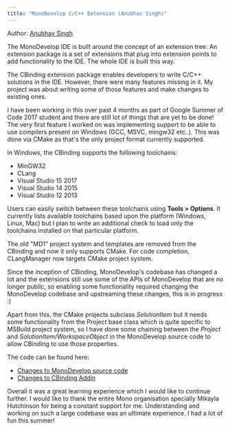 ```yaml
---
title: "MonoDevelop C/C++ Extension (Anubhav Singh)"
---
```


Author:  [Anubhav Singh](https://github.com/gitexperience)

The MonoDevelop IDE is built around the concept of an extension tree. An extension package is a set of extensions that plug into extension points to add functionality to the IDE. The whole IDE is built this way.

The CBinding extension package enables developers to write C/C++ solutions in the IDE. However, there were many features missing in it. My project was about writing some of those features and make changes to existing ones.

I have been working in this over past 4 months as part of Google Summer of Code 2017 student and there are still lot of things that are yet to be done! The very first feature I worked on was implementing support to be able to use compilers present on Windows (GCC, MSVC, mingw32 etc..). This was done via CMake as that's the only project format currently supported.

In Windows, the CBinding supports the following toolchains:

- MinGW32
- CLang
- Visual Studio 15 2017
- Visual Studio 14 2015
- Visual Studio 12 2013

Users can easily switch between these toolchains using **Tools > Options**. It currently lists available toolchains based upon the platform (Windows, Linux, Mac) but I plan to write an additional check to load only the toolchains installed on that particular platform.

The old "MD1" project system and templates are removed from the CBinding and now it only supports CMake. For code completion, CLangManager now targets CMake project system.

Since the inception of CBinding, MonoDevelop's codebase has changed a lot and the extensions still use some of the APIs of MonoDevelop that are no longer public, so enabling some functionality required changing the MonoDevelop codebase and upstreaming these changes, this is in progress :)

Apart from this, the CMake projects subclass _SolutionItem_ but it needs some functionality from the Project base class which is quite specific to MSBuild project system, so I have done some chaining between the _Project_ and _SolutionItem/WorkspaceObject_ in the MonoDevelop source code to allow CBinding to use those properties.

The code can be found here:

- [Changes to MonoDevelop source code](https://github.com/mono/monodevelop/pull/2870/commits)
- [Changes to CBinding Addin](https://gist.github.com/gitexperience/c7d4ab8546e55da88675bfc641e763ea)

Overall it was a great learning experience which I would like to continue further. I would like to thank the entire Mono organisation specially Mikayla Hutchinson for being a constant support for me. Understanding and working on such a large codebase was an ultimate experience. I had a lot of fun this summer!
